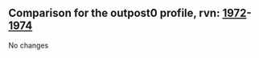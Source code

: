 ## Comparison for the outpost0 profile, rvn: [1972](https://github.com/PRO100KatYT/FortniteProfileRevisions/tree/main/profiles/outpost0/1972%20outpost0.json)-[1974](https://github.com/PRO100KatYT/FortniteProfileRevisions/tree/main/profiles/outpost0/1974%20outpost0.json)

No changes
